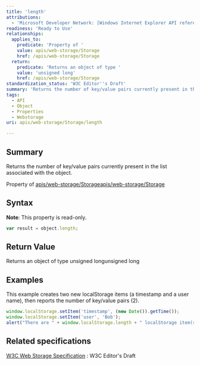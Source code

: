 ```yaml
---
title: 'length'
attributions:
  - 'Microsoft Developer Network: [Windows Internet Explorer API reference Article](http://msdn.microsoft.com/en-us/library/ie/hh828809%28v=vs.85%29.aspx)'
readiness: 'Ready to Use'
relationships:
  applies_to:
    predicate: 'Property of '
    value: apis/web-storage/Storage
    href: /apis/web-storage/Storage
  return:
    predicate: 'Returns an object of type '
    value: 'unsigned long'
    href: /apis/web-storage/Storage
standardization_status: 'W3C Editor''s Draft'
summary: 'Returns the number of key/value pairs currently present in the list associated with the object.'
tags:
  - API
  - Object
  - Properties
  - Webstorage
uri: apis/web-storage/Storage/length

---
```

## Summary

Returns the number of key/value pairs currently present in the list associated with the object.

Property of [apis/web-storage/Storage](/apis/web-storage/Storage)[apis/web-storage/Storage](/apis/web-storage/Storage)

## Syntax

**Note**: This property is read-only.

``` js
var result = object.length;
```

## Return Value

Returns an object of type unsigned longunsigned long

## Examples

This example creates two new localStorage items (a timestamp and a user name), then reports the number of key/value pairs (2).

``` js
window.localStorage.setItem('timestamp', (new Date()).getTime());
window.localStorage.setItem('user', 'Bob');
alert("There are " + window.localStorage.length + " localStorage item(s)");
```

## Related specifications

[W3C Web Storage Specification](http://dev.w3.org/html5/webstorage)
:   W3C Editor's Draft
